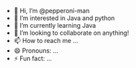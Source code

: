 - 👋 Hi, I’m @pepperoni-man
- 👀 I’m interested in Java and python
- 🌱 I’m currently learning Java
- 💞️ I’m looking to collaborate on anything!
- 📫 How to reach me ...
- 😄 Pronouns: ...
- ⚡ Fun fact: ...

<!---
pepperoni-man/pepperoni-man is a ✨ special ✨ repository because its `README.md` (this file) appears on your GitHub profile.
You can click the Preview link to take a look at your changes.
--->

